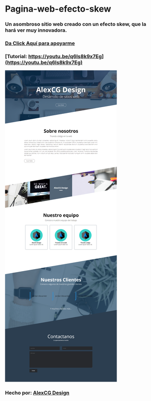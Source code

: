 # Pagina-web-efecto-skew

### Un asombroso sitio web creado con un efecto skew, que la hará ver muy innovadora.

### [Da Click Aquí para apoyarme](https://www.youtube.com/c/AlexCGDesign?sub_confirmation=1)

### [Tutorial: https://youtu.be/q6Is8k9x7Eg](https://youtu.be/q6Is8k9x7Eg)

![AlexCG Design](https://github.com/AlexCGDesign/Pagina-web-efecto-skew/blob/master/Pagina%20web%20-%20Skew/Mockup.png)

### Hecho por: [AlexCG Design](https://www.youtube.com/c/AlexCGDesign?sub_confirmation=1)
